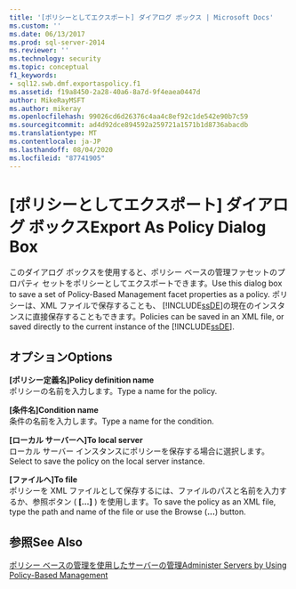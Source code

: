 ```yaml
---
title: '[ポリシーとしてエクスポート] ダイアログ ボックス | Microsoft Docs'
ms.custom: ''
ms.date: 06/13/2017
ms.prod: sql-server-2014
ms.reviewer: ''
ms.technology: security
ms.topic: conceptual
f1_keywords:
- sql12.swb.dmf.exportaspolicy.f1
ms.assetid: f19a8450-2a28-40a6-8a7d-9f4eaea0447d
author: MikeRayMSFT
ms.author: mikeray
ms.openlocfilehash: 99026cd6d26376c4aa4c8ef92c1de542e90b7c59
ms.sourcegitcommit: ad4d92dce894592a259721a1571b1d8736abacdb
ms.translationtype: MT
ms.contentlocale: ja-JP
ms.lasthandoff: 08/04/2020
ms.locfileid: "87741905"
---
```

# <a name="export-as-policy-dialog-box"></a><span data-ttu-id="3fc17-102">[ポリシーとしてエクスポート] ダイアログ ボックス</span><span class="sxs-lookup"><span data-stu-id="3fc17-102">Export As Policy Dialog Box</span></span>
  <span data-ttu-id="3fc17-103">このダイアログ ボックスを使用すると、ポリシー ベースの管理ファセットのプロパティ セットをポリシーとしてエクスポートできます。</span><span class="sxs-lookup"><span data-stu-id="3fc17-103">Use this dialog box to save a set of Policy-Based Management facet properties as a policy.</span></span> <span data-ttu-id="3fc17-104">ポリシーは、XML ファイルで保存することも、 [!INCLUDE[ssDE](../../includes/ssde-md.md)]の現在のインスタンスに直接保存することもできます。</span><span class="sxs-lookup"><span data-stu-id="3fc17-104">Policies can be saved in an XML file, or saved directly to the current instance of the [!INCLUDE[ssDE](../../includes/ssde-md.md)].</span></span>  
  
## <a name="options"></a><span data-ttu-id="3fc17-105">オプション</span><span class="sxs-lookup"><span data-stu-id="3fc17-105">Options</span></span>  
 <span data-ttu-id="3fc17-106">**[ポリシー定義名]**</span><span class="sxs-lookup"><span data-stu-id="3fc17-106">**Policy definition name**</span></span>  
 <span data-ttu-id="3fc17-107">ポリシーの名前を入力します。</span><span class="sxs-lookup"><span data-stu-id="3fc17-107">Type a name for the policy.</span></span>  
  
 <span data-ttu-id="3fc17-108">**[条件名]**</span><span class="sxs-lookup"><span data-stu-id="3fc17-108">**Condition name**</span></span>  
 <span data-ttu-id="3fc17-109">条件の名前を入力します。</span><span class="sxs-lookup"><span data-stu-id="3fc17-109">Type a name for the condition.</span></span>  
  
 <span data-ttu-id="3fc17-110">**[ローカル サーバーへ]**</span><span class="sxs-lookup"><span data-stu-id="3fc17-110">**To local server**</span></span>  
 <span data-ttu-id="3fc17-111">ローカル サーバー インスタンスにポリシーを保存する場合に選択します。</span><span class="sxs-lookup"><span data-stu-id="3fc17-111">Select to save the policy on the local server instance.</span></span>  
  
 <span data-ttu-id="3fc17-112">**[ファイルへ]**</span><span class="sxs-lookup"><span data-stu-id="3fc17-112">**To file**</span></span>  
 <span data-ttu-id="3fc17-113">ポリシーを XML ファイルとして保存するには、ファイルのパスと名前を入力するか、参照ボタン ( **[...]** ) を使用します。</span><span class="sxs-lookup"><span data-stu-id="3fc17-113">To save the policy as an XML file, type the path and name of the file or use the Browse (**...**) button.</span></span>  
  
## <a name="see-also"></a><span data-ttu-id="3fc17-114">参照</span><span class="sxs-lookup"><span data-stu-id="3fc17-114">See Also</span></span>  
 [<span data-ttu-id="3fc17-115">ポリシー ベースの管理を使用したサーバーの管理</span><span class="sxs-lookup"><span data-stu-id="3fc17-115">Administer Servers by Using Policy-Based Management</span></span>](administer-servers-by-using-policy-based-management.md)  
  
  

